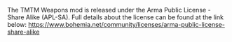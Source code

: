 The TMTM Weapons mod is released under the Arma Public License - Share Alike (APL-SA). Full details about the license can be found at the link below:
https://www.bohemia.net/community/licenses/arma-public-license-share-alike
